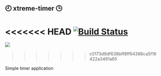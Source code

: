 ## 🕘 xtreme-timer 🕒
<<<<<<< HEAD
[![Build Status](https://travis-ci.org/stvsh/xtreme-timer.svg?branch=develop)](https://travis-ci.org/stvsh/xtreme-timer)
=======
![](https://github.com/stvsh/xtreme-timer/workflows/Java%20CI/badge.svg)
>>>>>>> c0173d9df638bff8ff64388ca5f16422a3491a65


Simple timer application
